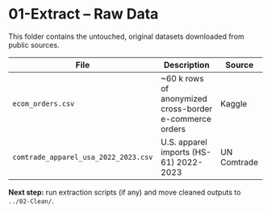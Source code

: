 # 01-Extract – Raw Data

This folder contains the untouched, original datasets downloaded from public sources.

| File | Description | Source |
|---|---|---|
| `ecom_orders.csv` | ~60 k rows of anonymized cross-border e-commerce orders | Kaggle |
| `comtrade_apparel_usa_2022_2023.csv` | U.S. apparel imports (HS-61) 2022-2023 | UN Comtrade |

**Next step:** run extraction scripts (if any) and move cleaned outputs to `../02-Clean/`.
